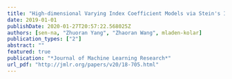 ```yaml
---
title: "High-dimensional Varying Index Coefficient Models via Stein's Identity"
date: 2019-01-01
publishDate: 2020-01-27T20:57:22.568025Z
authors: [sen-na, "Zhuoran Yang", "Zhaoran Wang", mladen-kolar]
publication_types: ["2"]
abstract: ""
featured: true
publication: "*Journal of Machine Learning Research*"
url_pdf: "http://jmlr.org/papers/v20/18-705.html"
---
```

